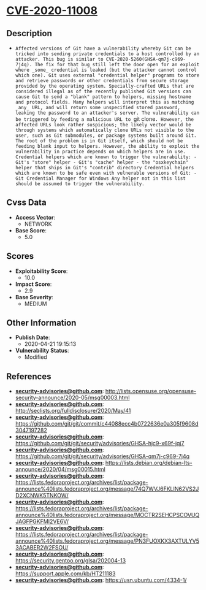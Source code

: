 
# [CVE-2020-11008](https://cve.mitre.org/cgi-bin/cvename.cgi?name=CVE-2020-11008)

## Description

- `Affected versions of Git have a vulnerability whereby Git can be tricked into sending private credentials to a host controlled by an attacker. This bug is similar to CVE-2020-5260(GHSA-qm7j-c969-7j4q). The fix for that bug still left the door open for an exploit where _some_ credential is leaked (but the attacker cannot control which one). Git uses external "credential helper" programs to store and retrieve passwords or other credentials from secure storage provided by the operating system. Specially-crafted URLs that are considered illegal as of the recently published Git versions can cause Git to send a "blank" pattern to helpers, missing hostname and protocol fields. Many helpers will interpret this as matching _any_ URL, and will return some unspecified stored password, leaking the password to an attacker's server. The vulnerability can be triggered by feeding a malicious URL to `git clone`. However, the affected URLs look rather suspicious; the likely vector would be through systems which automatically clone URLs not visible to the user, such as Git submodules, or package systems built around Git. The root of the problem is in Git itself, which should not be feeding blank input to helpers. However, the ability to exploit the vulnerability in practice depends on which helpers are in use. Credential helpers which are known to trigger the vulnerability: - Git's "store" helper - Git's "cache" helper - the "osxkeychain" helper that ships in Git's "contrib" directory Credential helpers which are known to be safe even with vulnerable versions of Git: - Git Credential Manager for Windows Any helper not in this list should be assumed to trigger the vulnerability.`

## Cvss Data

- **Access Vector**:
  - NETWORK
- **Base Score**:
  - 5.0

## Scores

- **Exploitability Score**:
  - 10.0
- **Impact Score**:
  - 2.9
- **Base Severity**:
  - MEDIUM

## Other Information

- **Publish Date**:
  - 2020-04-21 19:15:13
- **Vulnerability Status**:
  - Modified

## References

- **security-advisories@github.com**: http://lists.opensuse.org/opensuse-security-announce/2020-05/msg00003.html
- **security-advisories@github.com**: http://seclists.org/fulldisclosure/2020/May/41
- **security-advisories@github.com**: https://github.com/git/git/commit/c44088ecc4b0722636e0a305f9608d3047197282
- **security-advisories@github.com**: https://github.com/git/git/security/advisories/GHSA-hjc9-x69f-jqj7
- **security-advisories@github.com**: https://github.com/git/git/security/advisories/GHSA-qm7j-c969-7j4q
- **security-advisories@github.com**: https://lists.debian.org/debian-lts-announce/2020/04/msg00015.html
- **security-advisories@github.com**: https://lists.fedoraproject.org/archives/list/package-announce%40lists.fedoraproject.org/message/74Q7WVJ6FKLIN62VS2JD2XCNWK5TNKOW/
- **security-advisories@github.com**: https://lists.fedoraproject.org/archives/list/package-announce%40lists.fedoraproject.org/message/MOCTR2SEHCPSCOVUQJAGFPGKFMI2VE6V/
- **security-advisories@github.com**: https://lists.fedoraproject.org/archives/list/package-announce%40lists.fedoraproject.org/message/PN3FUOXKX3AXTULYV53ACABER2W2FSOU/
- **security-advisories@github.com**: https://security.gentoo.org/glsa/202004-13
- **security-advisories@github.com**: https://support.apple.com/kb/HT211183
- **security-advisories@github.com**: https://usn.ubuntu.com/4334-1/
